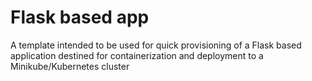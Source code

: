 # Flask based app

A template intended to be used for quick provisioning of a Flask based application destined for containerization and deployment to a Minikube/Kubernetes cluster
